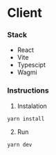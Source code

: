 # Client

### Stack

- React
- Vite
- Typescipt
- Wagmi

### Instructions

1. Instalation

```
yarn install
```

2. Run

```
yarn dev
```
